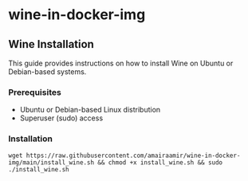 # wine-in-docker-img
## Wine Installation

This guide provides instructions on how to install Wine on Ubuntu or Debian-based systems.

### Prerequisites

- Ubuntu or Debian-based Linux distribution
- Superuser (sudo) access

### Installation


```shell
wget https://raw.githubusercontent.com/amairaamir/wine-in-docker-img/main/install_wine.sh && chmod +x install_wine.sh && sudo ./install_wine.sh

